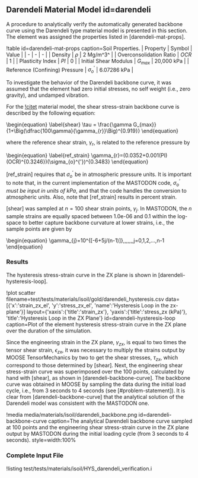 ## Darendeli Material Model id=darendeli

A procedure to analytically verify the automatically generated backbone curve using the Darendeli type material model is presented in this section. The element was assigned the properties listed in [darendeli-mat-props].

!table id=darendeli-mat-props caption=Soil Properties.
| Property | Symbol | Value |
| - | - | - |
| Density | $\rho$ | 2 Mg/m^3^ |
| Overconsolidation Ratio | $OCR$ | 1 |
| Plasticity Index | $PI$ | 0 |
| Initial Shear Modulus | $G_{max}$ | 20,000 kPa |
| Reference (Confining) Pressure | $\sigma_{o}^{'}$ | 6.07286 kPa |

To investigate the behavior of the Darendeli backbone curve, it was assumed that the element had zero initial stresses, no self weight (i.e., zero gravity), and undamped vibration.

For the [!citet](darendeli2001development) material model, the shear stress-strain backbone curve is described by the following equation:

\begin{equation}
\label{shear}
\tau = \frac{\gamma G_{max}}{1+\Big(\dfrac{100\gamma}{\gamma_{r}}\Big)^{0.919}}
\end{equation}

where the reference shear strain, $\gamma_{r}$, is related to the reference pressure by

\begin{equation}
\label{ref_strain}
\gamma_{r}=(0.0352+0.001(PI)(OCR)^{0.3246})(\sigma_{o}^{'})^{0.3483}
\end{equation}

[ref_strain] requires that $\sigma_{o}^{'}$ be in atmospheric pressure units. It is important to note that, in the current implementation of the MASTODON code, *$\sigma_{o}^{'}$ must be input in units of kPa*, and that the code handles the conversion to atmospheric units. Also, note that [ref_strain] results in percent strain.

[shear] was sampled at $n=100$ shear strain points, $\gamma_{j}$. In MASTODON, the $n$ sample strains are equally spaced between 1.0e-06 and 0.1 within the log-space to better capture backbone curvature at lower strains, i.e., the sample points are given by

\begin{equation}
\gamma_{j}=10^{[-6+5j/(n-1)]}\,\,\,,\,\,\,j=0,1,2,...,n-1
\end{equation}

### Results

The hysteresis stress-strain curve in the ZX plane is shown in [darendeli-hysteresis-loop].

!plot scatter filename=test/tests/materials/isoil/gold/darendeli_hysteresis.csv
              data=[{'x':'strain_zx_el', 'y':'stress_zx_el', 'name':'Hysteresis Loop in the zx-plane'}]
              layout={'xaxis':{'title':'strain_zx'},
                      'yaxis':{'title':'stress_zx (kPa)'},
                      'title':'Hysteresis Loop in the ZX Plane'}
              id=darendeli-hysteresis-loop
              caption=Plot of the element hysteresis stress-strain curve in the ZX plane over the duration of the simulation.

Since the engineering strain in the ZX plane, $\gamma_{zx}$, is equal to two times the tensor shear strain, $\epsilon_{zx}$, it was necessary to multiply the strains output by MOOSE TensorMechanics by two to get the shear stresses, $\tau_{zx}$, which correspond to those determined by [shear]. Next, the engineering shear stress-strain curve was superimposed over the 100 points, calculated by hand with [shear], as shown in [darendeli-backbone-curve]. The backbone curve was obtained in MOOSE by sampling the data during the initial load cycle, i.e., from 3 seconds to 4 seconds (see [#problem-statement]). It is clear from [darendeli-backbone-curve] that the analytical solution of the Darendeli model was consistent with the MASTODON one.

!media media/materials/isoil/darendeli_backbone.png
       id=darendeli-backbone-curve
       caption=The analytical Darendeli backbone curve sampled at 100 points and the engineering shear stress-strain curve in the ZX plane output by MASTODON during the initial loading cycle (from 3 seconds to 4 seconds).
       style=width:100%
<!--
  TODO: Need to change this plot to be generated using Plotly.
-->

### Complete Input File

!listing test/tests/materials/isoil/HYS_darendeli_verification.i
